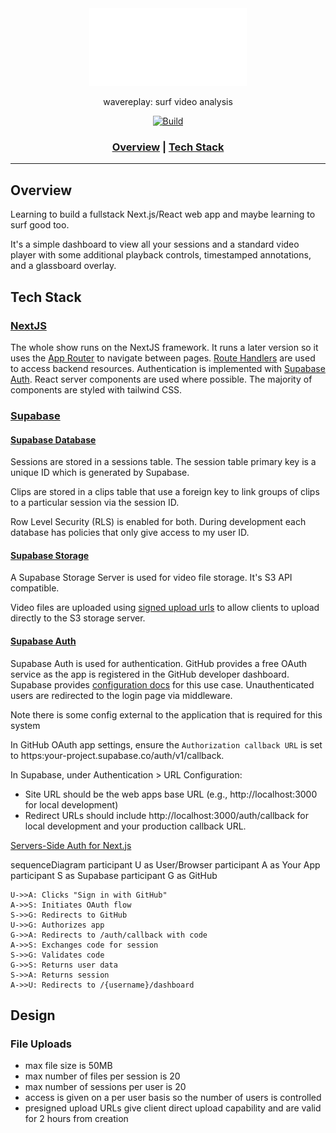 <div align="center">

<picture>
  <source media="(prefers-color-scheme: light)" srcset="/public/wavereplay.svg">
  <img alt="wavereplay logo" src="/public/wavereplay_white.svg" width="50%" height="50%">
</picture>

wavereplay: surf video analysis

[![Build](https://github.com/jack-laverty/wavereplay/actions/workflows/test.yml/badge.svg)](https://github.com/jack-laverty/wavereplay/actions/workflows/test.yml)

<h3>

[Overview](#overview) | [Tech Stack](#tech-stack)

</h3>

</div>

---



## Overview

Learning to build a fullstack Next.js/React web app and maybe learning to surf good too.

It's a simple dashboard to view all your sessions and a standard video player with some additional playback controls, timestamped annotations, and a glassboard overlay.



## Tech Stack

### [NextJS](https://nextjs.org/docs)

The whole show runs on the NextJS framework. It runs a later version so it uses the [App Router](https://nextjs.org/docs/app) to navigate between pages. [Route Handlers](https://nextjs.org/docs/app/building-your-application/routing/route-handlers) are used to access backend resources.
Authentication is implemented with [Supabase Auth](https://supabase.com/docs/guides/auth). React server components are used where possible. The majority of components are styled with tailwind CSS.

### [Supabase](https://supabase.com/)

#### [Supabase Database](https://supabase.com/docs/guides/database/overview)
Sessions are stored in a sessions table. The session table primary key is a unique ID which is generated by Supabase.

Clips are stored in a clips table that use a foreign key to link groups of clips to a particular session via the session ID.

Row Level Security (RLS) is enabled for both. During development each database has policies that only give access to my user ID.

#### [Supabase Storage](https://supabase.com/docs/guides/storageo)

A Supabase Storage Server is used for video file storage. It's S3 API compatible.

Video files are uploaded using [signed upload urls](https://supabase.com/docs/reference/javascript/storage-from-createsigneduploadurl) to allow clients to upload directly to the S3 storage server.

#### [Supabase Auth](https://authjs.dev/getting-started/authentication/oauth)

Supabase Auth is used for authentication. GitHub provides a free OAuth service as the app is registered in the GitHub developer dashboard. Supabase provides [configuration docs](https://supabase.com/docs/guides/auth/social-login/auth-github) for this use case. Unauthenticated users are redirected to the login page via middleware.

Note there is some config external to the application that is required for this system

In GitHub OAuth app settings, ensure the `Authorization callback URL` is set to https:your-project.supabase.co/auth/v1/callback.

In Supabase, under Authentication > URL Configuration:
* Site URL should be the web apps base URL (e.g., http://localhost:3000 for local development)
* Redirect URLs should include http://localhost:3000/auth/callback for local development and your production callback URL.

[Servers-Side Auth for Next.js](https://supabase.com/docs/guides/auth/server-side/nextjs)


sequenceDiagram
    participant U as User/Browser
    participant A as Your App
    participant S as Supabase
    participant G as GitHub

    U->>A: Clicks "Sign in with GitHub"
    A->>S: Initiates OAuth flow
    S->>G: Redirects to GitHub
    U->>G: Authorizes app
    G->>A: Redirects to /auth/callback with code
    A->>S: Exchanges code for session
    S->>G: Validates code
    G->>S: Returns user data
    S->>A: Returns session
    A->>U: Redirects to /{username}/dashboard



## Design

### File Uploads

* max file size is 50MB
* max number of files per session is 20
* max number of sessions per user is 20
* access is given on a per user basis so the number of users is controlled
* presigned upload URLs give client direct upload capability and are valid for 2 hours from creation
